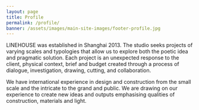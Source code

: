 ```yaml
---
layout: page
title: Profile
permalink: /profile/
banner: /assets/images/main-site-images/footer-profile.jpg
---
```

LINEHOUSE was established in Shanghai 2013. The studio seeks projects of varying scales and typologies that allow us to explore both the poetic idea and pragmatic solution. Each project is an unexpected response to the client, physical context, brief and budget created through a process of dialogue, investigation, drawing, cutting, and collaboration. 

We have international experience in design and construction from the small scale and the intricate to the grand and public. We are drawing on our experience to create new ideas and outputs emphasising qualities of construction, materials and light.

